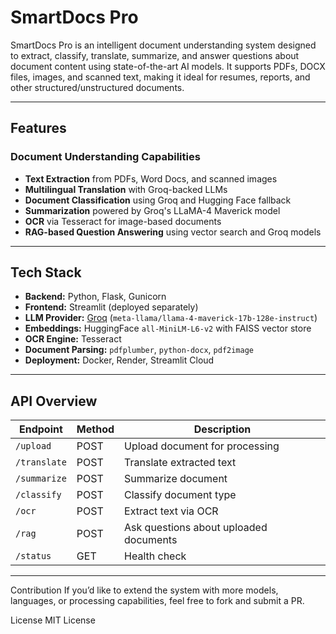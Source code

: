 # SmartDocs Pro

SmartDocs Pro is an intelligent document understanding system designed to extract, classify, translate, summarize, and answer questions about document content using state-of-the-art AI models. It supports PDFs, DOCX files, images, and scanned text, making it ideal for resumes, reports, and other structured/unstructured documents.

---

## Features

### Document Understanding Capabilities
- **Text Extraction** from PDFs, Word Docs, and scanned images  
- **Multilingual Translation** with Groq-backed LLMs  
- **Document Classification** using Groq and Hugging Face fallback  
- **Summarization** powered by Groq's LLaMA-4 Maverick model  
- **OCR** via Tesseract for image-based documents  
- **RAG-based Question Answering** using vector search and Groq models  

---

## Tech Stack

- **Backend:** Python, Flask, Gunicorn  
- **Frontend:** Streamlit (deployed separately)  
- **LLM Provider:** [Groq](https://groq.com/) (`meta-llama/llama-4-maverick-17b-128e-instruct`)  
- **Embeddings:** HuggingFace `all-MiniLM-L6-v2` with FAISS vector store  
- **OCR Engine:** Tesseract  
- **Document Parsing:** `pdfplumber`, `python-docx`, `pdf2image`  
- **Deployment:** Docker, Render, Streamlit Cloud  

---


## API Overview

| Endpoint       | Method | Description                             |
|----------------|--------|-----------------------------------------|
| `/upload`      | POST   | Upload document for processing          |
| `/translate`   | POST   | Translate extracted text                |
| `/summarize`   | POST   | Summarize document                      |
| `/classify`    | POST   | Classify document type                  |
| `/ocr`         | POST   | Extract text via OCR                    |
| `/rag`         | POST   | Ask questions about uploaded documents  |
| `/status`      | GET    | Health check                            |

---

Contribution
If you’d like to extend the system with more models, languages, or processing capabilities, feel free to fork and submit a PR.

License
MIT License
